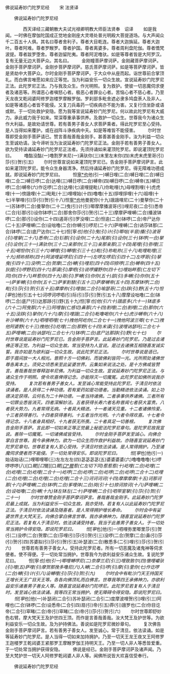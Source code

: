   佛说延寿妙门陀罗尼经
　　宋 法贤译




　　佛说延寿妙门陀罗尼经

　　　　西天译经三藏朝散大夫试光禄卿明教大师臣法贤奉　诏译
　　如是我闻。一时佛在摩伽陀国成正觉地金刚座大灵塔处普光明殿大菩提道场。与大声闻众千二百五十人俱。其名曰尊者舍利子。尊者大目乾连。尊者大迦旃延。尊者大迦叶。尊者阿难。尊者罗睺罗。尊者护国。尊者离婆多。尊者周利盘陀伽。尊者憍梵波提。尊者跋罗堕舍。尊者迦留陀夷。尊者阿泥噜驮。如是等尊者皆是大阿罗汉。复有无量无边大菩萨众。其名曰。
　　金刚幢菩萨摩诃萨。金刚藏菩萨摩诃萨。金刚手菩萨摩诃萨。金刚步菩萨摩诃萨。慈氏菩萨摩诃萨。如是等菩萨摩诃萨。皆是贤劫中大菩萨众。尔时金刚手菩萨摩诃萨。于大众中从座而起。诣世尊前合掌顶礼。而白佛言唯愿如来应正等觉。当为利益安乐一切众生故。宣说延寿妙门陀罗尼正法。此陀罗尼正法。乃与我及众生。作光明照。复为救护。使彼一切恶魔伺求便者及诸恶等。所谓恶心者嗔怒心者。极恶心者罪业心者。苦恼心者不慈心者。乃至天龙夜叉乾闼婆阿修罗迦楼罗摩睺罗伽。罗刹部多毗舍遮必隶多鸠盘荼人及非人。如是等诸恶心者皆不能侵。又复刀兵毒药一切疾病亦不能为害。又复行住坐卧或语或默。于一切处救护安隐。愿为我等宣说延寿妙门陀罗尼。何以故此陀罗尼有大威力。承此威力我于如来。常深尊重承事供养。及救护一切众生。世尊我今为诸众生作大利益。是故劝请世尊。若有善男子善女人求菩萨乘者。得此陀罗尼至心受持。是人当得如来覆护。或在战阵斗诤疾病中夭。如是等难皆不能侵害。
　　尔时世尊即受金刚手菩萨请已。赞言善哉善哉金刚手。甚善甚善金刚手。汝为利益一切众生至诚劝请。汝今谛听当为汝说延寿妙门陀罗尼正法。金刚手若有善男子善女人。欲为受持读诵延寿妙门陀罗尼正法者。先须持诵如来灌顶陀罗尼。即说灌顶陀罗尼曰。
　　噜酤没酤(一)噜割罗末尼(一)满驮你(三)末里左末你(四)末虎末虎里哥(引)莎(引)贺(引五)
　　尔时世尊宣说如来灌顶陀罗尼已。告金刚手菩萨摩诃萨言。此如来灌顶陀罗尼。能令众生身器清净。然后持诵延寿妙门陀罗尼。得无障难功德成就。即说延寿妙门陀罗尼曰。
　　怛[寧*也](切身下同)他(引一)嚩日哩(二合)嚩日哩(二合)嚩日哩(二合二)嚩日啰(二合)达哩(三)嚩日啰(二合)嚩帝(四)嚩日啰(二合)嚩帝(五)嚩日啰(二合)嚩帝(六)作讫啰(二合)达哩(七)波哩提毗(八)你毗哩(九)母哩割哩(十)虎虎哩(十一)傍誐哩(十二)毗毗(十三)哩哩始(十四)噜噜(十五)拶哩拶哩(十六)祖哩(十七)半拏哩(引)莎(引)贺(引十八)怛[寧*也](切身)他曼抳你(十九)誐誐哩尼(二十)曼拏你(二十一)苏钵啰(二合)曼拏你(二十二)曳(引)计(引)唧摩摩播波哥(引)哩尼夜(二合引)悉帝(二合)钐那(引)设你钵啰(二合)那舍你莎(引)贺(引二十三)摩摩萨哩嚩(二合)播波钵啰(二合)那(引)设你(二十四)遏哥(引)罗没哩(二合)怛逾(二合)钵啰(二合)帝尸达你(二十五)萨哩嚩(二合)设咄噜(二合)你嚩(引)啰尼(二十六)萨哩嚩(二合)讷莎钵那(二合)钵啰(二合)底尸达你(二十七)怛[寧*也]他(引)曳(引)计(引)唧咄(半音)播(引)波哥(引)哩拏(二十八)悉帝(二合)钐那(引)设你(二十九)尾那(引)设你(三十)钵啰(一合)拏(引)设你(三十一)满驮你(三十二)亲那你(三十三)亲那亲那(三十四)尾哩(引)弥哩(三十五)喝怛你(引三十六)嚩哩(引)嚩哩(引三十七)毗(引)祢毗祢(三十八)毗哩毗哩(三十九)频祢频祢(四十)阿波哩娑啰尼(引四十一)左啰左啰尼(引四十二)左啰哥(引)拏曳(引四十三)没啰(二合)贺摩(二合)嚩(引)哩尼(四十四)印捺啰(三合)嚩帝(四十五)狄提(引)啰野尼(四十六)那谟(引)摩呬(引)说啰攞野你(四十七)哩始畔惹(仁左切下同)你(四十八)畔惹你(四十九)哥(引)罗嚩(引)你你(五十)部(引)多嚩(引)你你(五十一)萨爹嚩(引)你你(五十二)萨爹割替(引五十三)萨摩嚩帝(五十四)苏摩钵啰(二合)毗(引)莎(引)贺(引五十五)摩摩祢(引)哩伽(二合引)喻瑟哥(二合)跢(引)野(五十六)怛[寧*也]他(引五十七)诃啰诃啰呬(引)际(引)莎(引)贺(引五十八)摩摩设咄噜(二合)钵啰(二合)底尸(引)达那跢(引)野(五十九)怛[寧*也]他(引六十)誐底多(六十一)钵底多(六十二)阿曳那(六十三)阿哩昝(仁感切)鼻那(六十四)割哩(二合)割哩(二合)那你(六十五)没跢(引)拏你(六十六)摩(引)哩誐(二合引)毗噜喝你(六十七)虎沙嚩帝(六十八)补沙嚩帝(六十九)呬哩呬哩(七十)拽他阿屹你(二合七十一)拽他阿波兰唧(七十二)拽他阿婆野(七十三)拽他(引)纥哩(二合)那野(七十四)末谟(引)波哩讷瑟吒(二合七十五)萨哩嚩(二合)讷瑟吒(二合七十六)钵啰(二合)底尸达那跢(引)野(七十七)
　　尔时世尊说是延寿妙门陀罗尼已。告金刚手菩萨言。此延寿妙门陀罗尼。乃是过去诸佛正等正觉。为利益一切众生故。常当受持为人宣说。是过去诸佛互相随喜发诚实誓。我亦如是为欲利益一切众生故。说此陀罗尼正法。
　　尔时世尊说是语已。即于眉间放一大人相光。普照十方一切佛刹。而彼佛刹皆同一光。光所照处诸佛世尊各离本土。须臾之顷悉来至此娑婆世界。云集如来说法之处。是十方佛咸皆赞言。善哉善哉世尊释迦牟尼佛。为利益一切众生故。宣说延寿妙门陀罗尼正法。与诸众生作于明照。使令欢喜俾得记念。亦能除灭一切魔冤。此陀罗尼如佛所说我亦受持。
　　复次若有善男子善女人。发至诚心常能受持此陀罗尼。于清旦时依法读诵者。是人获得二十种功德。若有爱药如是功德者。当勤精进依法读诵。如上功德决定获得。云何名为二十种功德。一者当持诸佛。二者承事供养诸佛。三者所有一切罪业悉皆消灭。四者深解妙法。五者获得长寿六者名称普闻七者获大富贵。八者获大势力。九者常得无病。十者具大精进。十一者诸天见重。十二者诸佛怜爱。十三者获得善行。十四者获得善利。十五者当作光明。十六者令得欢喜。十七者令得记念。十八者身具相好。十九者获无所畏。二十者具足一切善根。
　　复次佛告金刚手菩萨。言此即一切如来正等正觉最上秘密法陀罗尼章句。是陀罗尼故我宣说。善除一切魔冤。一切诸佛咸皆受持。
　　尔时金刚手菩萨发至诚心。向佛合掌白言世尊。我今承佛神力。欲为一切众生而作救护利益故。亦随喜宣说延寿妙门陀罗尼章句。世尊若复有人至心受持。于清旦时依法读诵。是人常得拥护。乃至诸魔伺求便者而不能侵。于一切处常得安乐。即说陀罗尼曰。
　　怛[寧*也]他(引一)始诘始诘(二)哩唧哩唧(三)左左左左(四)苾苾苾苾(五)婆婆婆婆(六)噜噜噜噜(七)啰啰啰啰(八)[口*爾][口*爾][口*爾][口*爾](九)惹(仁左切下同)惹惹惹(十)屹哩(二合)屹哩(二合)屹哩(二合)屹哩(二合十一)屹啰(二合)屹啰(二合)屹啰(二合)屹啰(二合十二)纥哩(二合)纥哩(二合)纥哩(二合)纥哩(二合十三)诃诃诃诃(十四)摩摩摩摩(十五)诃那诃那(十六)萨哩嚩(二合)钵啰(二合)爹哩体(二合)岗(引十七)捺诃捺诃(十八)萨哩嚩(二合)设咄噜(二合)嚩(十九)钵左钵左(二十)萨哩嚩(二合引)呬带室拏(引)莎(引)贺(引二十一)
　　尔时世尊赞金刚手菩萨摩诃萨言。善哉善哉金刚手。此延寿妙门陀罗尼最上成就。当为利益安乐一切众生故。我亦受持。若复有人以此延寿妙门陀罗尼正法。于清旦时依法读诵及随喜者。是人常得拥护增长寿命。
　　尔时会中有娑婆世界主大梵天王。向佛合掌白佛言世尊。我亦承佛神力。随喜宣说延寿妙门陀罗尼正法。若复有人于清旦时。依法读诵受持者。我当于此善男子善女人。于一切处常当拥护令得安隐。即说陀罗尼曰。
　　怛[寧*也]他(引一)呬哩弥里唧里莎(引)贺(引二)没啰(二合)贺摩(二合)莎哩(引)莎(引)贺(引三)没啰(二合)贺摩(二合)鼻(引)莎(引)贺(引四)苏婆拟(引)莎(引)贺(引五)补瑟波(二合)散悉多(二引)哩(引)莎(引)贺(引六)
　　世尊若有善男子善女人。受持此陀罗尼者。所有一切恶魔及诸鬼神等伺求便者。使不得便。于一切处常当拥护。世尊我今为欲利益安乐诸众生故。复说陀罗尼曰。
　　怛[寧*也]他(引一)唧哩嚩啰尼(二)奈摩兰尼(引三)哩致致尔(四)慠哩巘驮(引)哩(五)萨哩(引)摩贺那挽多噜尼(六)入嚩(二合引)啰(引)摩(引)里你(七)作讫啰(二合)嚩(引)计(引八)设嚩哩(引)莎(引)贺(引九)
　　尔时会中有毗沙门天王持国天王增长天王广目天王等。各各向佛顶礼而白佛言。世尊我等四王承佛神力。亦欲利益安乐诸善男子善女人等。随喜宣说延寿妙门陀啰尼。此陀罗尼若复有人于清旦时。发至诚心依法读诵。我等四王常当拥护。使无障碍令得安隐。即说陀罗尼曰。
　　怛[寧*也]他(一)补瑟闭(二合引)苏补瑟闭(二合引二)度摩波哩贺(引)哩(引三)阿哩也(二合)钵啰(二合)设悉帝(二合引四)扇(引)帝(引五)莽(引)誐罗也(二合)你目讫帝(二合引)窣睹(二合)帝(引)窣睹(二合)帝(引)莎(引)贺(引六)
　　尔时世尊即舒妙色右臂。摩大梵天王及护世四王顶。而作是言善哉善哉。汝大梵王及护世等。为欲利益安乐一切众生故。及为护持佛法。善说如是陀罗尼微妙章句。
　　复次佛告金刚手菩萨摩诃萨言。若有善男子善女人。发至诚心。常于清旦。依法读诵。如是等延寿妙门陀罗尼。是人当得一切如来加持拥护。乃至一切天王龙王夜叉王阿修罗王迦楼罗王乾闼婆王紧那罗王摩睺罗伽王持明天王。乃至一切人非人等悉皆爱重。于一切处常当拥护获得安隐。
　　佛说是经已。金刚手菩萨摩诃萨及诸声闻。乃至大梵护世一切天人阿修罗乾闼婆人非人等。闻佛所说皆大欢喜信受奉行。

　　佛说延寿妙门陀罗尼经


